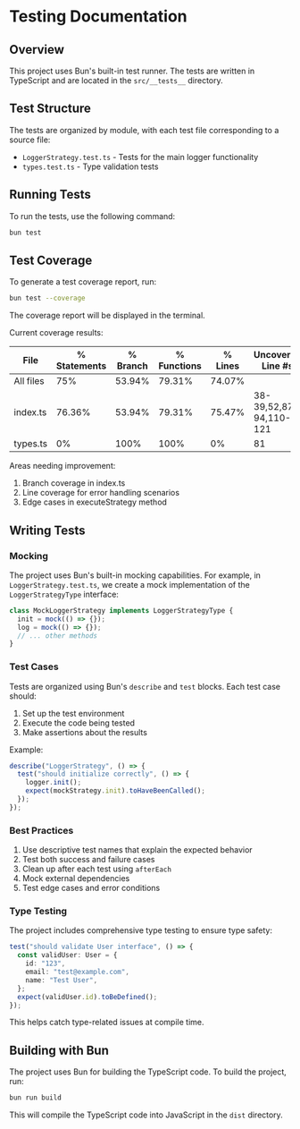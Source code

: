 # Testing Documentation

## Overview

This project uses Bun's built-in test runner. The tests are written in TypeScript and are located in the `src/__tests__` directory.

## Test Structure

The tests are organized by module, with each test file corresponding to a source file:

- `LoggerStrategy.test.ts` - Tests for the main logger functionality
- `types.test.ts` - Type validation tests

## Running Tests

To run the tests, use the following command:

```bash
bun test
```

## Test Coverage

To generate a test coverage report, run:

```bash
bun test --coverage
```

The coverage report will be displayed in the terminal.

Current coverage results:

| File      | % Statements | % Branch | % Functions | % Lines | Uncovered Line #s      |
| --------- | ------------ | -------- | ----------- | ------- | ---------------------- |
| All files | 75%          | 53.94%   | 79.31%      | 74.07%  |                        |
| index.ts  | 76.36%       | 53.94%   | 79.31%      | 75.47%  | 38-39,52,87-94,110-121 |
| types.ts  | 0%           | 100%     | 100%        | 0%      | 81                     |

Areas needing improvement:

1. Branch coverage in index.ts
2. Line coverage for error handling scenarios
3. Edge cases in executeStrategy method

## Writing Tests

### Mocking

The project uses Bun's built-in mocking capabilities. For example, in `LoggerStrategy.test.ts`, we create a mock implementation of the `LoggerStrategyType` interface:

```typescript
class MockLoggerStrategy implements LoggerStrategyType {
  init = mock(() => {});
  log = mock(() => {});
  // ... other methods
}
```

### Test Cases

Tests are organized using Bun's `describe` and `test` blocks. Each test case should:

1. Set up the test environment
2. Execute the code being tested
3. Make assertions about the results

Example:

```typescript
describe("LoggerStrategy", () => {
  test("should initialize correctly", () => {
    logger.init();
    expect(mockStrategy.init).toHaveBeenCalled();
  });
});
```

### Best Practices

1. Use descriptive test names that explain the expected behavior
2. Test both success and failure cases
3. Clean up after each test using `afterEach`
4. Mock external dependencies
5. Test edge cases and error conditions

### Type Testing

The project includes comprehensive type testing to ensure type safety:

```typescript
test("should validate User interface", () => {
  const validUser: User = {
    id: "123",
    email: "test@example.com",
    name: "Test User",
  };
  expect(validUser.id).toBeDefined();
});
```

This helps catch type-related issues at compile time.

## Building with Bun

The project uses Bun for building the TypeScript code. To build the project, run:

```bash
bun run build
```

This will compile the TypeScript code into JavaScript in the `dist` directory.
